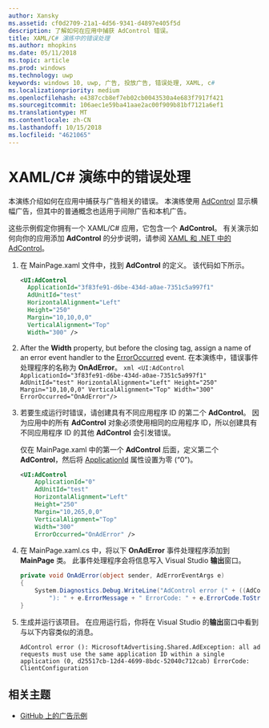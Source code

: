 ```yaml
---
author: Xansky
ms.assetid: cf0d2709-21a1-4d56-9341-d4897e405f5d
description: 了解如何在应用中捕获 AdControl 错误。
title: XAML/C# 演练中的错误处理
ms.author: mhopkins
ms.date: 05/11/2018
ms.topic: article
ms.prod: windows
ms.technology: uwp
keywords: windows 10, uwp, 广告, 投放广告, 错误处理, XAML, c#
ms.localizationpriority: medium
ms.openlocfilehash: e4387ccb8ef7eb02cb0043530a4e683f7917f421
ms.sourcegitcommit: 106aec1e59ba41aae2ac00f909b81bf7121a6ef1
ms.translationtype: MT
ms.contentlocale: zh-CN
ms.lasthandoff: 10/15/2018
ms.locfileid: "4621065"
---
```

# <a name="error-handling-in-xamlc-walkthrough"></a>XAML/C# 演练中的错误处理

本演练介绍如何在应用中捕获与广告相关的错误。 本演练使用 [AdControl](https://docs.microsoft.com/uwp/api/microsoft.advertising.winrt.ui.adcontrol) 显示横幅广告，但其中的普通概念也适用于间隙广告和本机广告。

这些示例假定你拥有一个 XAML/C# 应用，它包含一个 **AdControl**。 有关演示如何向你的应用添加 **AdControl** 的分步说明，请参阅 [XAML 和 .NET 中的 AdControl](adcontrol-in-xaml-and--net.md)。 

1.  在 MainPage.xaml 文件中，找到 **AdControl** 的定义。 该代码如下所示。
    ``` xml
    <UI:AdControl
      ApplicationId="3f83fe91-d6be-434d-a0ae-7351c5a997f1"
      AdUnitId="test"
      HorizontalAlignment="Left"
      Height="250"
      Margin="10,10,0,0"
      VerticalAlignment="Top"
      Width="300" />
    ```

2.   After the **Width** property, but before the closing tag, assign a name of an error event handler to the [ErrorOccurred](https://docs.microsoft.com/uwp/api/microsoft.advertising.winrt.ui.adcontrol.erroroccurred) event. 在本演练中，错误事件处理程序的名称为 **OnAdError**。
    ``` xml
    <UI:AdControl
      ApplicationId="3f83fe91-d6be-434d-a0ae-7351c5a997f1"
      AdUnitId="test"
      HorizontalAlignment="Left"
      Height="250"
      Margin="10,10,0,0"
      VerticalAlignment="Top"
      Width="300"
      ErrorOccurred="OnAdError"/>
    ```

3.  若要生成运行时错误，请创建具有不同应用程序 ID 的第二个 **AdControl**。 因为应用中的所有 **AdControl** 对象必须使用相同的应用程序 ID，所以创建具有不同应用程序 ID 的其他 **AdControl** 会引发错误。

    仅在 MainPage.xaml 中的第一个 **AdControl** 后面，定义第二个 **AdControl**，然后将 [ApplicationId](https://docs.microsoft.com/uwp/api/microsoft.advertising.winrt.ui.adcontrol.applicationid) 属性设置为零 (“0”)。
    ``` xml
    <UI:AdControl
        ApplicationId="0"
        AdUnitId="test"
        HorizontalAlignment="Left"
        Height="250"
        Margin="10,265,0,0"
        VerticalAlignment="Top"
        Width="300"
        ErrorOccurred="OnAdError" />
    ```

4.  在 MainPage.xaml.cs 中，将以下 **OnAdError** 事件处理程序添加到 **MainPage** 类。 此事件处理程序会将信息写入 Visual Studio **输出**窗口。
    ``` csharp
    private void OnAdError(object sender, AdErrorEventArgs e)
    {
        System.Diagnostics.Debug.WriteLine("AdControl error (" + ((AdControl)sender).Name +
            "): " + e.ErrorMessage + " ErrorCode: " + e.ErrorCode.ToString());
    }
    ```

4.  生成并运行该项目。 在应用运行后，你将在 Visual Studio 的**输出**窗口中看到与以下内容类似的消息。
    ```
    AdControl error (): MicrosoftAdvertising.Shared.AdException: all ad requests must use the same application ID within a single application (0, d25517cb-12d4-4699-8bdc-52040c712cab) ErrorCode: ClientConfiguration
    ```

## <a name="related-topics"></a>相关主题

* [GitHub 上的广告示例](http://aka.ms/githubads)
